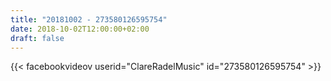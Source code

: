 ```yaml
---
title: "20181002 - 273580126595754"
date: 2018-10-02T12:00:00+02:00
draft: false
---
```


{{< facebookvideov userid="ClareRadelMusic" id="273580126595754" >}}